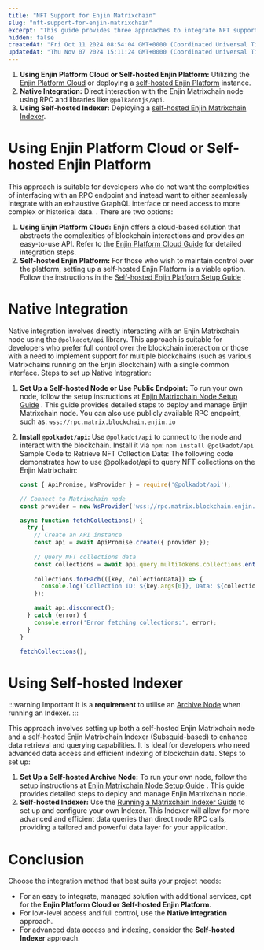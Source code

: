 ```yaml
---
title: "NFT Support for Enjin Matrixchain"
slug: "nft-support-for-enjin-matrixchain"
excerpt: "This guide provides three approaches to integrate NFT support on the Enjin Matrixchain."
hidden: false
createdAt: "Fri Oct 11 2024 08:54:04 GMT+0000 (Coordinated Universal Time)"
updatedAt: "Thu Nov 07 2024 15:11:24 GMT+0000 (Coordinated Universal Time)"
---
```

1. **Using Enjin Platform Cloud or Self-hosted Enjin Platform:** Utilizing the [Enjin Platform Cloud](https://enjin.io/technology/platform) or deploying a [self-hosted Enjin Platform](doc:self-hosting) instance.
2. **Native Integration:** Direct interaction with the Enjin Matrixchain node using RPC and libraries like `@polkadotjs/api`.
3. **Using Self-hosted Indexer:** Deploying a [self-hosted Enjin Matrixchain Indexer](doc:running-enjin-matrixchain-indexer).

# Using Enjin Platform Cloud or Self-hosted Enjin Platform

This approach is suitable for developers who do not want the complexities of interfacing with an RPC endpoint and instead want to either seamlessly integrate with an exhaustive GraphQL interface or need access to more complex or historical data. . There are two options:

1. **Using Enjin Platform Cloud:** Enjin offers a cloud-based solution that abstracts the complexities of blockchain interactions and provides an easy-to-use API. Refer to the [Enjin Platform Cloud Guide](doc:using-the-enjin-platform) for detailed integration steps.
2. **Self-hosted Enjin Platform:** For those who wish to maintain control over the platform, setting up a self-hosted Enjin Platform is a viable option. Follow the instructions in the [Self-hosted Enjin Platform Setup Guide](doc:local-installation) .

# Native Integration

Native integration involves directly interacting with an Enjin Matrixchain node using the `@polkadot/api` library. This approach is suitable for developers who prefer full control over the blockchain interaction or those with a need to implement support for multiple blockchains (such as various Matrixchains running on the Enjin Blockchain) with a single common interface. Steps to set up Native Integration:

1. **Set Up a Self-hosted Node or Use Public Endpoint:** To run your own node, follow the setup instructions at [Enjin Matrixchain Node Setup Guide](doc:matrixchain-nodes) . This guide provides detailed steps to deploy and manage Enjin Matrixchain node. You can also use publicly available RPC endpoint, such as: `wss://rpc.matrix.blockchain.enjin.io`
2. **Install `@polkadot/api`:** Use `@polkadot/api` to connect to the node and interact with the blockchain. Install it via `npm`: `npm install @polkadot/api`  
   Sample Code to Retrieve NFT Collection Data: The following code demonstrates how to use @polkadot/api to query NFT collections on the Enjin Matrixchain:

   ```javascript
   const { ApiPromise, WsProvider } = require('@polkadot/api');

   // Connect to Matrixchain node
   const provider = new WsProvider('wss://rpc.matrix.blockchain.enjin.io');

   async function fetchCollections() {
     try {
       // Create an API instance
       const api = await ApiPromise.create({ provider });
       
       // Query NFT collections data
       const collections = await api.query.multiTokens.collections.entries();
       
       collections.forEach(([key, collectionData]) => {
         console.log(`Collection ID: ${key.args[0]}, Data: ${collectionData}`);
       });

       await api.disconnect();
     } catch (error) {
       console.error('Error fetching collections:', error);
     }
   }

   fetchCollections();
   ```

# Using Self-hosted Indexer

:::warning Important
It is a **requirement** to utilise an [Archive Node](https://docs.enjin.io/docs/matrixchain-nodes#archive-node) when running an Indexer.
:::

This approach involves setting up both a self-hosted Enjin Matrixchain node and a self-hosted Enjin Matrixchain Indexer ([Subsquid](https://www.sqd.dev/)-based) to enhance data retrieval and querying capabilities. It is ideal for developers who need advanced data access and efficient indexing of blockchain data. Steps to set up:

1. **Set Up a Self-hosted Archive Node:** To run your own node, follow the setup instructions at [Enjin Matrixchain Node Setup Guide](https://docs.enjin.io/docs/matrixchain-nodes#archive-node) . This guide provides detailed steps to deploy and manage Enjin Matrixchain node.
2. **Self-hosted Indexer:** Use the [Running a Matrixchain Indexer Guide](https://docs.enjin.io/docs/running-enjin-matrixchain-indexer)  to set up and configure your own Indexer. This Indexer will allow for more advanced and efficient data queries than direct node RPC calls, providing a tailored and powerful data layer for your application.

# Conclusion

Choose the integration method that best suits your project needs:

- For an easy to integrate, managed solution with additional services, opt for the **Enjin Platform Cloud or Self-hosted Enjin Platform**.
- For low-level access and full control, use the **Native Integration** approach.
- For advanced data access and indexing, consider the **Self-hosted Indexer** approach.
